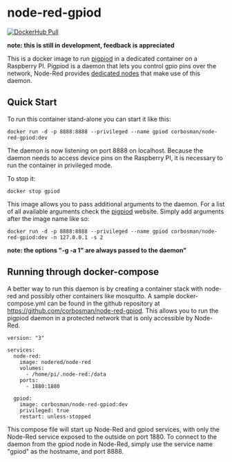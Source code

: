 # node-red-gpiod

[![DockerHub Pull](https://img.shields.io/docker/pulls/corbosman/node-red-gpiod.svg)](https://hub.docker.com/r/corbosman/node-red-gpiod/)

__note: this is still in development, feedback is appreciated__

This is a docker image to run [pigpiod](http://abyz.me.uk/rpi/pigpio/pigpiod.html) in a dedicated container on a Raspberry PI. 
Pigpiod is a daemon that lets you control gpio pins over the network, Node-Red provides [dedicated nodes](https://www.npmjs.com/package/node-red-node-pi-gpiod) that make use of this daemon.

## Quick Start

To run this container stand-alone you can start it like this:

```
docker run -d -p 8888:8888 --privileged --name gpiod corbosman/node-red-gpiod:dev
```

The daemon is now listening on port 8888 on localhost. 
Because the daemon needs to access device pins on the Raspberry PI, it is necessary to run the container in privileged mode. 

To stop it:

```
docker stop gpiod
```

This image allows you to pass additional arguments to the daemon. For a list of all available arguments check the [pigpiod](http://abyz.me.uk/rpi/pigpio/pigpiod.html) website.
Simply add arguments after the image name like so:


```
docker run -d -p 8888:8888 --privileged --name gpiod corbosman/node-red-gpiod:dev -n 127.0.0.1 -s 2
```

__note: the options "-g -a 1" are always passed to the daemon"__

## Running through docker-compose

A better way to run this daemon is by creating a container stack with node-red and possibly other containers like mosquitto. A sample docker-compose.yml can be found in the github repository at https://github.com/corbosman/node-red-gpiod.
This allows you to run the pigpiod daemon in a protected network that is only accessible by Node-Red. 

```
version: "3"

services:
  node-red:
    image: nodered/node-red
    volumes:
      - /home/pi/.node-red:/data
    ports:
      - 1880:1880
   
  gpiod:
    image: corbosman/node-red-gpiod:dev
    privileged: true
    restart: unless-stopped
```

This compose file will start up Node-Red and gpiod services, with only the Node-Red service exposed to the outside on port 1880.
To connect to the daemon from the gpiod node in Node-Red, simply use the service name "gpiod" as the hostname, and port 8888. 
